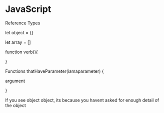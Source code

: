 # JavaScript

Reference Types

let object = {}

let array = []

function verb(){

}

Functions thatHaveParameter(iamaparameter) {
  
  argument

}

If you see object object, its because you havent asked for enough detail of the object